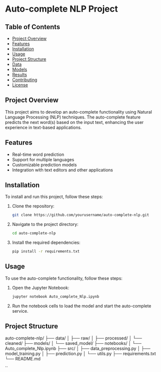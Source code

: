 # Auto-complete NLP Project

## Table of Contents

- [Project Overview](#project-overview)
- [Features](#features)
- [Installation](#installation)
- [Usage](#usage)
- [Project Structure](#project-structure)
- [Data](#data)
- [Models](#models)
- [Results](#results)
- [Contributing](#contributing)
- [License](#license)

## Project Overview

This project aims to develop an auto-complete functionality using Natural Language Processing (NLP) techniques. The auto-complete feature predicts the next word(s) based on the input text, enhancing the user experience in text-based applications.

## Features

- Real-time word prediction
- Support for multiple languages
- Customizable prediction models
- Integration with text editors and other applications

## Installation

To install and run this project, follow these steps:

1. Clone the repository:
    ```bash
    git clone https://github.com/yourusername/auto-complete-nlp.git
    ```
2. Navigate to the project directory:
    ```bash
    cd auto-complete-nlp
    ```
3. Install the required dependencies:
    ```bash
    pip install -r requirements.txt
    ```

## Usage

To use the auto-complete functionality, follow these steps:

1. Open the Jupyter Notebook:
    ```bash
    jupyter notebook Auto_complete_Nlp.ipynb
    ```
2. Run the notebook cells to load the model and start the auto-complete service.

## Project Structure
auto-complete-nlp/
├── data/
│   ├── raw/
│   ├── processed/
│   └── cleaned/
├── models/
│   └── saved_model/
├── notebooks/
│   └── Auto_complete_Nlp.ipynb
├── src/
│   ├── data_preprocessing.py
│   ├── model_training.py
│   ├── prediction.py
│   └── utils.py
├── requirements.txt
└── README.md

``
